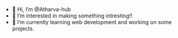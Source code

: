 - 👋 Hi, I’m @Atharva-hub
- 👀 I’m interested in making something intresting!!
- 🌱 I’m currently learning web development and working on some projects.

<!---
Atharva-hub/Atharva-hub is a ✨ special ✨ repository because its `README.md` (this file) appears on your GitHub profile.
You can click the Preview link to take a look at your changes.
--->
